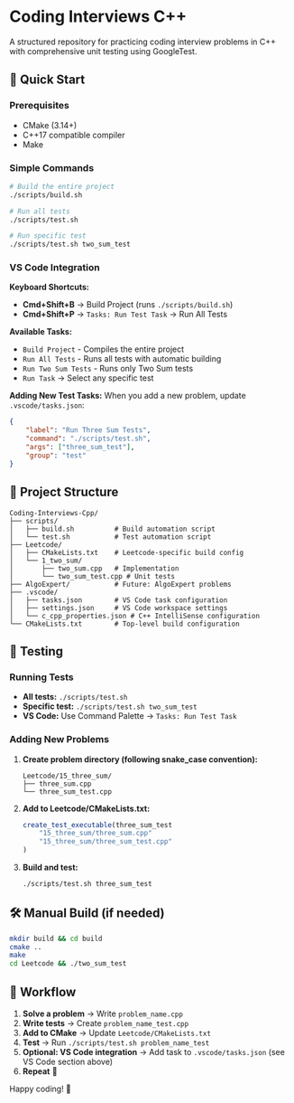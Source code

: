 # Coding Interviews C++

A structured repository for practicing coding interview problems in C++ with comprehensive unit testing using GoogleTest.

## 🚀 Quick Start

### Prerequisites
- CMake (3.14+)
- C++17 compatible compiler
- Make

### Simple Commands

```bash
# Build the entire project
./scripts/build.sh

# Run all tests
./scripts/test.sh

# Run specific test
./scripts/test.sh two_sum_test
```

### VS Code Integration

**Keyboard Shortcuts:**
- **Cmd+Shift+B** → Build Project (runs `./scripts/build.sh`)
- **Cmd+Shift+P** → `Tasks: Run Test Task` → Run All Tests

**Available Tasks:**
- `Build Project` - Compiles the entire project
- `Run All Tests` - Runs all tests with automatic building
- `Run Two Sum Tests` - Runs only Two Sum tests
- `Run Task` → Select any specific test

**Adding New Test Tasks:**
When you add a new problem, update `.vscode/tasks.json`:
```json
{
    "label": "Run Three Sum Tests",
    "command": "./scripts/test.sh",
    "args": ["three_sum_test"],
    "group": "test"
}
```

## 📁 Project Structure

```
Coding-Interviews-Cpp/
├── scripts/
│   ├── build.sh          # Build automation script
│   └── test.sh           # Test automation script
├── Leetcode/
│   ├── CMakeLists.txt    # Leetcode-specific build config
│   └── 1_two_sum/
│       ├── two_sum.cpp   # Implementation
│       └── two_sum_test.cpp # Unit tests
├── AlgoExpert/           # Future: AlgoExpert problems
├── .vscode/
│   ├── tasks.json        # VS Code task configuration
│   ├── settings.json     # VS Code workspace settings
│   └── c_cpp_properties.json # C++ IntelliSense configuration
└── CMakeLists.txt        # Top-level build configuration
```

## 🧪 Testing

### Running Tests
- **All tests:** `./scripts/test.sh`
- **Specific test:** `./scripts/test.sh two_sum_test`
- **VS Code:** Use Command Palette → `Tasks: Run Test Task`

### Adding New Problems

1. **Create problem directory (following snake_case convention):**
   ```
   Leetcode/15_three_sum/
   ├── three_sum.cpp
   └── three_sum_test.cpp
   ```

2. **Add to Leetcode/CMakeLists.txt:**
   ```cmake
   create_test_executable(three_sum_test
       "15_three_sum/three_sum.cpp"
       "15_three_sum/three_sum_test.cpp"
   )
   ```

3. **Build and test:**
   ```bash
   ./scripts/test.sh three_sum_test
   ```

## 🛠️ Manual Build (if needed)

```bash
mkdir build && cd build
cmake ..
make
cd Leetcode && ./two_sum_test
```

## 🎯 Workflow

1. **Solve a problem** → Write `problem_name.cpp`
2. **Write tests** → Create `problem_name_test.cpp`
3. **Add to CMake** → Update `Leetcode/CMakeLists.txt`
4. **Test** → Run `./scripts/test.sh problem_name_test`
5. **Optional: VS Code integration** → Add task to `.vscode/tasks.json` (see VS Code section above)
6. **Repeat** 🔄


Happy coding! 🚀
